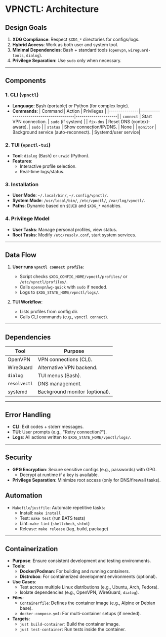# VPNCTL: Architecture

## **Design Goals**
1. **XDG Compliance**: Respect `$XDG_*` directories for configs/logs.
2. **Hybrid Access**: Work as both user and system tool.
3. **Minimal Dependencies**: Bash + standard tools (`openvpn`, `wireguard-tools`, `dialog`).
4. **Privilege Separation**: Use `sudo` only when necessary.

---

## **Components**
### **1. CLI (`vpnctl`)**
- **Language**: Bash (portable) or Python (for complex logic).
- **Commands**:
  | Command       | Action                                  | Privileges          |
  |---------------|-----------------------------------------|---------------------|
  | `connect`       | Start VPN connection.                   | `sudo` (if system)    |
  | `fix-dns`       | Reset DNS (context-aware).              | `sudo`                |
  | `status`        | Show connection/IP/DNS.                 | None                |
  | `monitor`       | Background service (auto-reconnect).    | Systemd/user service|

### **2. TUI (`vpnctl-tui`)**
- **Tool**: `dialog` (Bash) or `urwid` (Python).
- **Features**:
  - Interactive profile selection.
  - Real-time logs/status.

### **3. Installation**
- **User Mode**: `~/.local/bin/`, `~/.config/vpnctl/`.
- **System Mode**: `/usr/local/bin/`, `/etc/vpnctl/`, `/var/log/vpnctl/`.
- **Paths**: Dynamic based on `$EUID` and `$XDG_*` variables.

### **4. Privilege Model**
- **User Tasks**: Manage personal profiles, view status.
- **Root Tasks**: Modify `/etc/resolv.conf`, start system services.

---

## **Data Flow**
1. **User runs `vpnctl connect profile`**:
   - Script checks `$XDG_CONFIG_HOME/vpnctl/profiles/` or `/etc/vpnctl/profiles/`.
   - Calls `openvpn`/`wg-quick` with `sudo` if needed.
   - Logs to `$XDG_STATE_HOME/vpnctl/logs/`.

2. **TUI Workflow**:
   - Lists profiles from config dir.
   - Calls CLI commands (e.g., `vpnctl connect`).

---

## **Dependencies**
| Tool          | Purpose                          |
|---------------|----------------------------------|
| OpenVPN       | VPN connections (CLI).           |
| WireGuard     | Alternative VPN backend.         |
| `dialog`        | TUI menus (Bash).                |
| `resolvectl`    | DNS management.                  |
| systemd       | Background monitor (optional).   |

---

## **Error Handling**
- **CLI**: Exit codes + stderr messages.
- **TUI**: User prompts (e.g., "Retry connection?").
- **Logs**: All actions written to `$XDG_STATE_HOME/vpnctl/logs/`.

---
## **Security**
- **GPG Encryption**: Secure sensitive configs (e.g., passwords) with GPG.
  - Decrypt at runtime if a key is available.
- **Privilege Separation**: Minimize root access (only for DNS/firewall tasks).

## Automation
- `Makefile`/`justfile`: Automate repetitive tasks:
  - Install: `make install`
  - Test: `make test` (run BATS tests)
  - Lint: `make lint` (`shellcheck`, `shfmt`)
  - Release: `make release` (tag, build, package)

---
## **Containerization**
- **Purpose**: Ensure consistent development and testing environments.
- **Tools**:
  - **Docker/Podman**: For building and running containers.
  - **Distrobox**: For containerized development environments (optional).
- **Use Cases**:
  - Test across multiple Linux distributions (e.g., Ubuntu, Arch, Fedora).
  - Isolate dependencies (e.g., OpenVPN, WireGuard, `dialog`).
- **Files**:
  - `Containerfile`: Defines the container image (e.g., Alpine or Debian base).
  - `docker-compose.yml`: For multi-container setups (if needed).
- **Targets**:
  - `just build-container`: Build the container image.
  - `just test-container`: Run tests inside the container.
